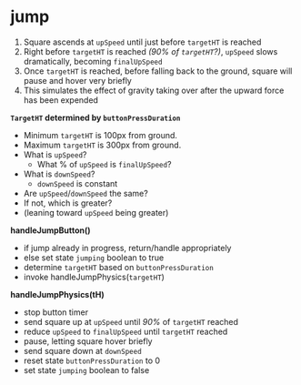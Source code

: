 # jump

1. Square ascends at `upSpeed` until just before `targetHT` is reached
2. Right before `targetHT` is reached *(90% of `targetHT`?)*, `upSpeed` slows dramatically, becoming `finalUpSpeed`
3. Once `targetHT` is reached, before falling back to the ground, square will pause and hover very briefly
4. This simulates the effect of gravity taking over after the upward force has been expended

**`TargetHT` determined by `buttonPressDuration`**
- Minimum `targetHT` is 100px from ground.
- Maximum `targetHT` is 300px from ground.
- What is `upSpeed`?
  - What % of `upSpeed` is `finalUpSpeed`?
- What is `downSpeed`?
  - `downSpeed` is constant
- Are `upSpeed`/`downSpeed` the same?
- If not, which is greater?
- (leaning toward `upSpeed` being greater)

**handleJumpButton()**
- if jump already in progress, return/handle appropriately
- else set state `jumping` boolean to true
- determine `targetHT` based on `buttonPressDuration`
- invoke handleJumpPhysics(`targetHT`)

**handleJumpPhysics(tH)**
- stop button timer
- send square up at `upSpeed` until *90%* of `targetHT` reached
- reduce `upSpeed` to `finalUpSpeed` until `targetHT` reached
- pause, letting square hover briefly 
- send square down at `downSpeed`
- reset state `buttonPressDuration` to 0
- set state `jumping` boolean to false

